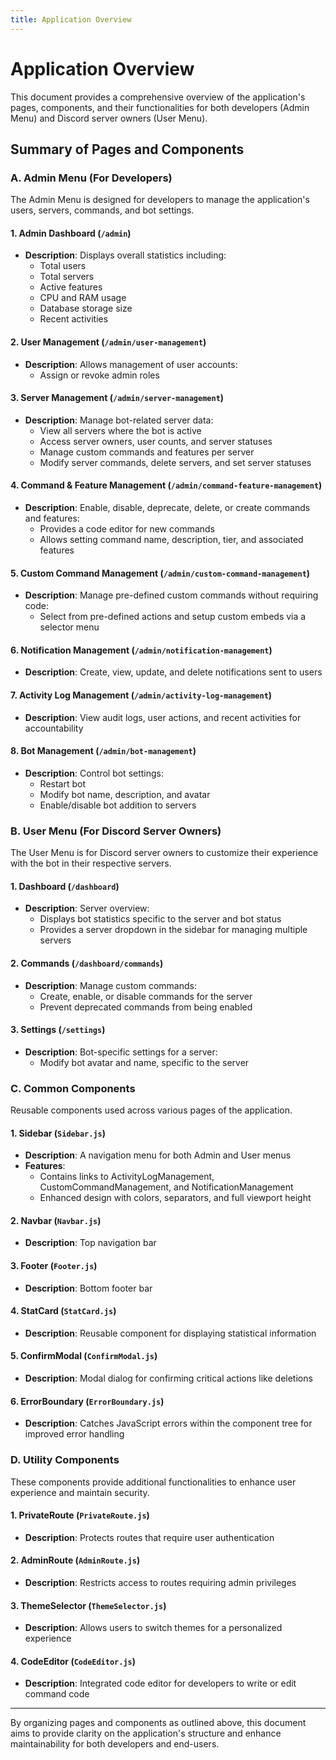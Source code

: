 ```yaml
---
title: Application Overview
---
```


# Application Overview

This document provides a comprehensive overview of the application's pages, components, and their functionalities for both developers (Admin Menu) and Discord server owners (User Menu).

## Summary of Pages and Components

### A. Admin Menu (For Developers)

The Admin Menu is designed for developers to manage the application's users, servers, commands, and bot settings.

#### 1. Admin Dashboard (`/admin`)
   - **Description**: Displays overall statistics including:
     - Total users
     - Total servers
     - Active features
     - CPU and RAM usage
     - Database storage size
     - Recent activities

#### 2. User Management (`/admin/user-management`)
   - **Description**: Allows management of user accounts:
     - Assign or revoke admin roles

#### 3. Server Management (`/admin/server-management`)
   - **Description**: Manage bot-related server data:
     - View all servers where the bot is active
     - Access server owners, user counts, and server statuses
     - Manage custom commands and features per server
     - Modify server commands, delete servers, and set server statuses

#### 4. Command & Feature Management (`/admin/command-feature-management`)
   - **Description**: Enable, disable, deprecate, delete, or create commands and features:
     - Provides a code editor for new commands
     - Allows setting command name, description, tier, and associated features

#### 5. Custom Command Management (`/admin/custom-command-management`)
   - **Description**: Manage pre-defined custom commands without requiring code:
     - Select from pre-defined actions and setup custom embeds via a selector menu

#### 6. Notification Management (`/admin/notification-management`)
   - **Description**: Create, view, update, and delete notifications sent to users

#### 7. Activity Log Management (`/admin/activity-log-management`)
   - **Description**: View audit logs, user actions, and recent activities for accountability

#### 8. Bot Management (`/admin/bot-management`)
   - **Description**: Control bot settings:
     - Restart bot
     - Modify bot name, description, and avatar
     - Enable/disable bot addition to servers

### B. User Menu (For Discord Server Owners)

The User Menu is for Discord server owners to customize their experience with the bot in their respective servers.

#### 1. Dashboard (`/dashboard`)
   - **Description**: Server overview:
     - Displays bot statistics specific to the server and bot status
     - Provides a server dropdown in the sidebar for managing multiple servers

#### 2. Commands (`/dashboard/commands`)
   - **Description**: Manage custom commands:
     - Create, enable, or disable commands for the server
     - Prevent deprecated commands from being enabled

#### 3. Settings (`/settings`)
   - **Description**: Bot-specific settings for a server:
     - Modify bot avatar and name, specific to the server

### C. Common Components

Reusable components used across various pages of the application.

#### 1. Sidebar (`Sidebar.js`)
   - **Description**: A navigation menu for both Admin and User menus
   - **Features**:
     - Contains links to ActivityLogManagement, CustomCommandManagement, and NotificationManagement
     - Enhanced design with colors, separators, and full viewport height

#### 2. Navbar (`Navbar.js`)
   - **Description**: Top navigation bar

#### 3. Footer (`Footer.js`)
   - **Description**: Bottom footer bar

#### 4. StatCard (`StatCard.js`)
   - **Description**: Reusable component for displaying statistical information

#### 5. ConfirmModal (`ConfirmModal.js`)
   - **Description**: Modal dialog for confirming critical actions like deletions

#### 6. ErrorBoundary (`ErrorBoundary.js`)
   - **Description**: Catches JavaScript errors within the component tree for improved error handling

### D. Utility Components

These components provide additional functionalities to enhance user experience and maintain security.

#### 1. PrivateRoute (`PrivateRoute.js`)
   - **Description**: Protects routes that require user authentication

#### 2. AdminRoute (`AdminRoute.js`)
   - **Description**: Restricts access to routes requiring admin privileges

#### 3. ThemeSelector (`ThemeSelector.js`)
   - **Description**: Allows users to switch themes for a personalized experience

#### 4. CodeEditor (`CodeEditor.js`)
   - **Description**: Integrated code editor for developers to write or edit command code

---

By organizing pages and components as outlined above, this document aims to provide clarity on the application's structure and enhance maintainability for both developers and end-users.
